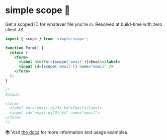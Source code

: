 # simple scope 🔎

Get a scoped ID for whatever file you're in. Resolved at build-time with zero client JS.

```jsx
import { scope } from 'simple:scope';

function Form() {
  return (
    <form>
      <label htmlFor={scope('email')}>Email</label>
      <input id={scope('email')} name="email" />
    </form>
  );
}

/*
Output:

<form>
  <label for="email-dj23i_ka">Email</label>
  <input id="email-dj23i_ka" name="email">
</form>
*/
```

📚 Visit [the docs](https://simple-stack.dev/scope) for more information and usage examples.
